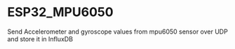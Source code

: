 # ESP32_MPU6050
Send Accelerometer and gyroscope values from mpu6050 sensor over UDP and store it in InfluxDB 
